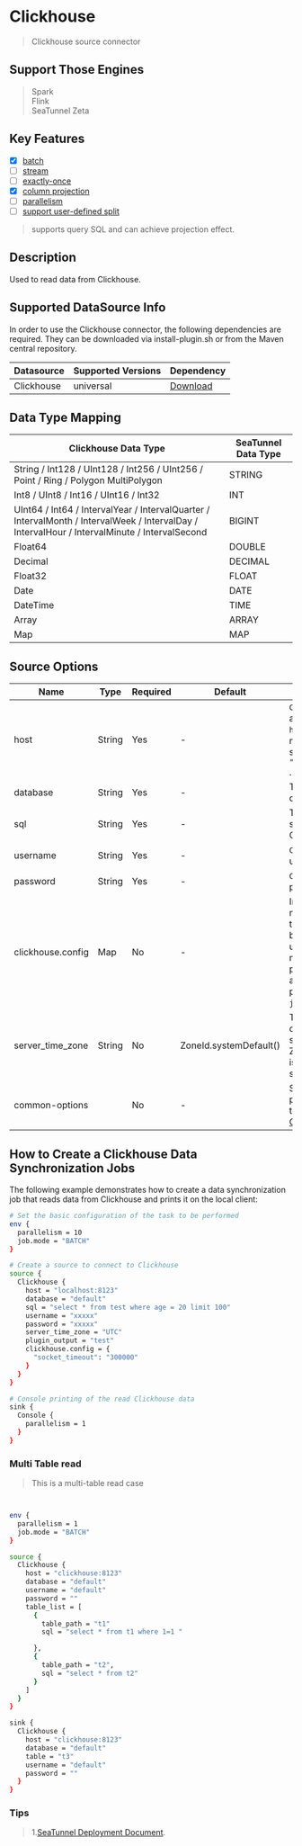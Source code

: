 # Clickhouse

> Clickhouse source connector

## Support Those Engines

> Spark<br/>
> Flink<br/>
> SeaTunnel Zeta<br/>

## Key Features

- [x] [batch](../../concept/connector-v2-features.md)
- [ ] [stream](../../concept/connector-v2-features.md)
- [ ] [exactly-once](../../concept/connector-v2-features.md)
- [x] [column projection](../../concept/connector-v2-features.md)
- [ ] [parallelism](../../concept/connector-v2-features.md)
- [ ] [support user-defined split](../../concept/connector-v2-features.md)

> supports query SQL and can achieve projection effect.

## Description

Used to read data from Clickhouse.

## Supported DataSource Info

In order to use the Clickhouse connector, the following dependencies are required.
They can be downloaded via install-plugin.sh or from the Maven central repository.

| Datasource | Supported Versions | Dependency                                                                               |
|------------|--------------------|------------------------------------------------------------------------------------------|
| Clickhouse | universal          | [Download](https://mvnrepository.com/artifact/org.apache.seatunnel/connector-clickhouse) |

## Data Type Mapping

|                                                             Clickhouse Data Type                                                              | SeaTunnel Data Type |
|-----------------------------------------------------------------------------------------------------------------------------------------------|---------------------|
| String / Int128 / UInt128 / Int256 / UInt256 / Point / Ring / Polygon MultiPolygon                                                            | STRING              |
| Int8 / UInt8 / Int16 / UInt16 / Int32                                                                                                         | INT                 |
| UInt64 / Int64 / IntervalYear / IntervalQuarter / IntervalMonth / IntervalWeek / IntervalDay / IntervalHour / IntervalMinute / IntervalSecond | BIGINT              |
| Float64                                                                                                                                       | DOUBLE              |
| Decimal                                                                                                                                       | DECIMAL             |
| Float32                                                                                                                                       | FLOAT               |
| Date                                                                                                                                          | DATE                |
| DateTime                                                                                                                                      | TIME                |
| Array                                                                                                                                         | ARRAY               |
| Map                                                                                                                                           | MAP                 |

## Source Options

|       Name        |  Type  | Required |        Default         |                                                                                                                                                 Description                                                                                                                                                 |
|-------------------|--------|----------|------------------------|-------------------------------------------------------------------------------------------------------------------------------------------------------------------------------------------------------------------------------------------------------------------------------------------------------------|
| host              | String | Yes      | -                      | `ClickHouse` cluster address, the format is `host:port` , allowing multiple `hosts` to be specified. Such as `"host1:8123,host2:8123"` .                                                                                                                                                                    |
| database          | String | Yes      | -                      | The `ClickHouse` database.                                                                                                                                                                                                                                                                                  |
| sql               | String | Yes      | -                      | The query sql used to search data though Clickhouse server.                                                                                                                                                                                                                                                 |
| username          | String | Yes      | -                      | `ClickHouse` user username.                                                                                                                                                                                                                                                                                 |
| password          | String | Yes      | -                      | `ClickHouse` user password.                                                                                                                                                                                                                                                                                 |
| clickhouse.config | Map    | No       | -                      | In addition to the above mandatory parameters that must be specified by `clickhouse-jdbc` , users can also specify multiple optional parameters, which cover all the [parameters](https://github.com/ClickHouse/clickhouse-jdbc/tree/master/clickhouse-client#configuration) provided by `clickhouse-jdbc`. |
| server_time_zone  | String | No       | ZoneId.systemDefault() | The session time zone in database server. If not set, then ZoneId.systemDefault() is used to determine the server time zone.                                                                                                                                                                                |
| common-options    |        | No       | -                      | Source plugin common parameters, please refer to [Source Common Options](../source-common-options.md) for details.                                                                                                                                                                                          |

## How to Create a Clickhouse Data Synchronization Jobs

The following example demonstrates how to create a data synchronization job that reads data from Clickhouse and prints it on the local client:

```bash
# Set the basic configuration of the task to be performed
env {
  parallelism = 10
  job.mode = "BATCH"
}

# Create a source to connect to Clickhouse
source {
  Clickhouse {
    host = "localhost:8123"
    database = "default"
    sql = "select * from test where age = 20 limit 100"
    username = "xxxxx"
    password = "xxxxx"
    server_time_zone = "UTC"
    plugin_output = "test"
    clickhouse.config = {
      "socket_timeout": "300000"
    }
  }
}

# Console printing of the read Clickhouse data
sink {
  Console {
    parallelism = 1
  }
}
```

### Multi Table read

> This is a multi-table read case

```bash


env {
  parallelism = 1
  job.mode = "BATCH"
}

source {
  Clickhouse {
    host = "clickhouse:8123"
    database = "default"
    username = "default"
    password = ""
    table_list = [
      {
        table_path = "t1"
        sql = "select * from t1 where 1=1 "

      },
      {
        table_path = "t2",
        sql = "select * from t2"
      }
    ]
  }
}

sink {
  Clickhouse {
    host = "clickhouse:8123"
    database = "default"
    table = "t3"
    username = "default"
    password = ""
  }
}
```

### Tips

> 1.[SeaTunnel Deployment Document](../../start-v2/locally/deployment.md).

